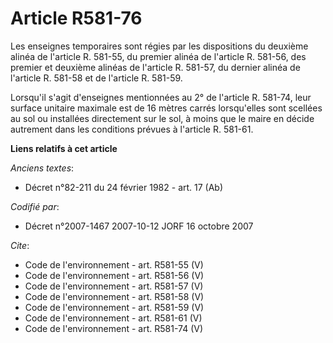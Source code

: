 # Article R581-76

Les enseignes temporaires sont régies par les dispositions du deuxième alinéa de l'article R. 581-55, du premier alinéa de
l'article R. 581-56, des premier et deuxième alinéas de l'article R. 581-57, du dernier alinéa de l'article R. 581-58 et de
l'article R. 581-59.

Lorsqu'il s'agit d'enseignes mentionnées au 2° de l'article R. 581-74, leur surface unitaire maximale est de 16 mètres carrés
lorsqu'elles sont scellées au sol ou installées directement sur le sol, à moins que le maire en décide autrement dans les
conditions prévues à l'article R. 581-61.

**Liens relatifs à cet article**

_Anciens textes_:

  - Décret n°82-211 du 24 février 1982 - art. 17 (Ab)

_Codifié par_:

  - Décret n°2007-1467 2007-10-12 JORF 16 octobre 2007

_Cite_:

  - Code de l'environnement - art. R581-55 (V)
  - Code de l'environnement - art. R581-56 (V)
  - Code de l'environnement - art. R581-57 (V)
  - Code de l'environnement - art. R581-58 (V)
  - Code de l'environnement - art. R581-59 (V)
  - Code de l'environnement - art. R581-61 (V)
  - Code de l'environnement - art. R581-74 (V)
